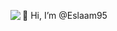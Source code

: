  👋 Hi, I’m @Eslaam95
 <img align='left' src='https://github-readme-stats.vercel.app/api/top-langs/?username=Eslaam95&layout=compact'/>



<!---
Eslaam95/Eslaam95 is a ✨ special ✨ repository because its `README.md` (this file) appears on your GitHub profile.
You can click the Preview link to take a look at your changes.
--->
